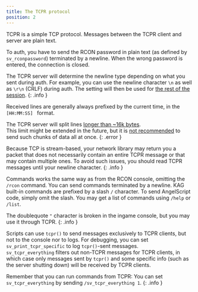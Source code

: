 ```yaml
---
title: The TCPR protocol
position: 2
---
```


TCPR is a simple TCP protocol. Messages between the TCPR client and server are plain text.

To auth, you have to send the RCON password in plain text (as defined by `sv_rconpassword`) terminated by a newline.
When the wrong password is entered, the connection is closed.

The TCPR server will determine the newline type depending on what you sent during auth.
For example, you can use the newline character `\n` as well as `\r\n` (CRLF) during auth. The setting will then be used for [the rest of the session](https://forum.thd.vg/threads/complete-tcpr-documentation.27028/#post-400427).
{: .info }

Received lines are generally always prefixed by the current time, in the `[HH:MM:SS] ` format.

The TCPR server will split lines [longer than ~16k bytes](https://forum.thd.vg/threads/build-1865-engine-update-sponges-in-tdm-windows-modded-server-fixes.25483/).  
This limit might be extended in the future, but it is [not recommended](https://forum.thd.vg/threads/complete-tcpr-documentation.27028/#post-400427) to send such chunks of data all at once.
{: .error }

Because TCP is stream-based, your network library may return you a packet that does not necessarily contain an entire TCPR message or that may contain multiple ones. To avoid such issues, you should read TCPR messages until your newline character.
{: .info }

Commands works the same way as from the RCON console, omitting the `/rcon` command. You can send commands terminated by a newline. KAG built-in commands are prefixed by a slash `/` character. To send AngelScript code, simply omit the slash.
You may get a list of commands using `/help` or `/list`.

The doublequote `"` character is broken in the ingame console, but you may use it through TCPR.
{: .info }

Scripts can use `tcpr()` to send messages exclusively to TCPR clients, but not to the console nor to logs.
For debugging, you can set `sv_print_tcpr_specific` to log `tcpr()`-sent messages.  
`sv_tcpr_everything` filters out non-TCPR messages for TCPR clients, in which case only messages sent by `tcpr()` and some specific info (such as the server shutting down) will be received by TCPR clients.

Remember that you can run commands from TCPR: You can set `sv_tcpr_everything` by sending `/sv_tcpr_everything 1`.
{: .info }

